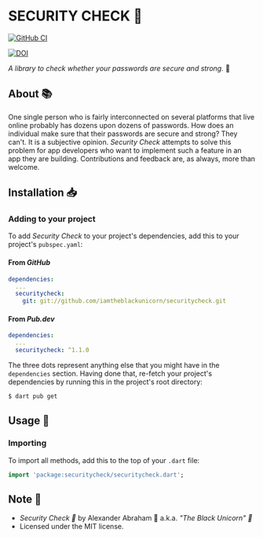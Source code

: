 # SECURITY CHECK :key:

[![GitHub CI](https://github.com/iamtheblackunicorn/securitycheck/actions/workflows/dart.yml/badge.svg)](https://github.com/iamtheblackunicorn/securitycheck/actions)

[![DOI](https://zenodo.org/badge/DOI/10.5281/zenodo.4762761.svg)](https://doi.org/10.5281/zenodo.4762761)

*A library to check whether your passwords are secure and strong.* :key:

## About :books:

One single person who is fairly interconnected on several platforms that live online probably has dozens upon dozens of passwords. How does an individual make sure that their passwords are secure and strong? They can't. It is a subjective
opinion. *Security Check* attempts to solve this problem for app developers who want to implement such a feature in an app
they are building. Contributions and feedback are, as always, more than welcome.

## Installation :inbox_tray:

### Adding to your project

To add *Security Check* to your project's dependencies, add this to your project's `pubspec.yaml`:

#### From *GitHub*

```YAML
dependencies:
  ...
  securitycheck:
    git: git://github.com/iamtheblackunicorn/securitycheck.git
```

#### From *Pub.dev*

```YAML
dependencies:
  ...
  securitycheck: ^1.1.0
```

The three dots represent anything else that you might have in the `dependencies` section.
Having done that, re-fetch your project's dependencies by running this in the project's root directory:

```bash
$ dart pub get
```

## Usage :hammer:

### Importing

To import all methods, add this to the top of your `.dart` file:

```dart
import 'package:securitycheck/securitycheck.dart';
```

## Note :scroll:

- *Security Check :key:* by Alexander Abraham :black_heart: a.k.a. *"The Black Unicorn" :unicorn:*
- Licensed under the MIT license.
